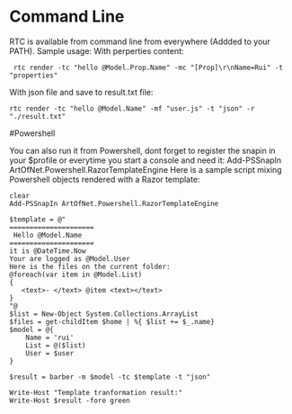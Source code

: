 
# Command Line

RTC is available from command line from everywhere (Addded to your PATH).
Sample usage: 
With perperties content:
	
	 rtc render -tc "hello @Model.Prop.Name" -mc "[Prop]\r\nName=Rui" -t "properties"

With json file and save to result.txt file:
	
	rtc render -tc "hello @Model.Name" -mf "user.js" -t "json" -r "./result.txt"
                         

#Powershell

You can also run it from Powershell, dont forget to register the snapin in your $profile or everytime you start a console and need it:
Add-PSSnapIn ArtOfNet.Powershell.RazorTemplateEngine
Here is a sample script mixing Powershell objects rendered with a Razor template:

	clear
	Add-PSSnapIn ArtOfNet.Powershell.RazorTemplateEngine

	$template = @"
	=====================
	 Hello @Model.Name
	=====================
	it is @DateTime.Now
	Your are logged as @Model.User
	Here is the files on the current folder:
	@foreach(var item in @Model.List)
	{
	   <text>- </text> @item <text></text>
	}
	"@
	$list = New-Object System.Collections.ArrayList
	$files = get-childItem $home | %{ $list += $_.name}
	$model = @{ 
	    Name = 'rui'
	    List = @($list)
	    User = $user
	}

	$result = barber -m $model -tc $template -t "json"

	Write-Host "Template tranformation result:"
	Write-Host $result -fore green


